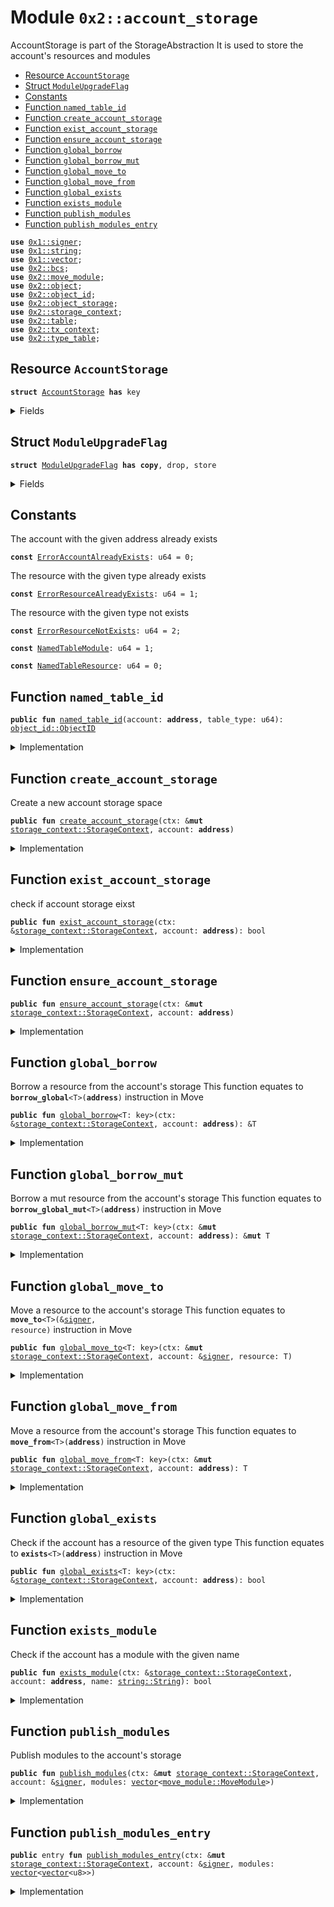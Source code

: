 
<a name="0x2_account_storage"></a>

# Module `0x2::account_storage`

AccountStorage is part of the StorageAbstraction
It is used to store the account's resources and modules


-  [Resource `AccountStorage`](#0x2_account_storage_AccountStorage)
-  [Struct `ModuleUpgradeFlag`](#0x2_account_storage_ModuleUpgradeFlag)
-  [Constants](#@Constants_0)
-  [Function `named_table_id`](#0x2_account_storage_named_table_id)
-  [Function `create_account_storage`](#0x2_account_storage_create_account_storage)
-  [Function `exist_account_storage`](#0x2_account_storage_exist_account_storage)
-  [Function `ensure_account_storage`](#0x2_account_storage_ensure_account_storage)
-  [Function `global_borrow`](#0x2_account_storage_global_borrow)
-  [Function `global_borrow_mut`](#0x2_account_storage_global_borrow_mut)
-  [Function `global_move_to`](#0x2_account_storage_global_move_to)
-  [Function `global_move_from`](#0x2_account_storage_global_move_from)
-  [Function `global_exists`](#0x2_account_storage_global_exists)
-  [Function `exists_module`](#0x2_account_storage_exists_module)
-  [Function `publish_modules`](#0x2_account_storage_publish_modules)
-  [Function `publish_modules_entry`](#0x2_account_storage_publish_modules_entry)


<pre><code><b>use</b> <a href="">0x1::signer</a>;
<b>use</b> <a href="">0x1::string</a>;
<b>use</b> <a href="">0x1::vector</a>;
<b>use</b> <a href="bcs.md#0x2_bcs">0x2::bcs</a>;
<b>use</b> <a href="move_module.md#0x2_move_module">0x2::move_module</a>;
<b>use</b> <a href="object.md#0x2_object">0x2::object</a>;
<b>use</b> <a href="object_id.md#0x2_object_id">0x2::object_id</a>;
<b>use</b> <a href="object_storage.md#0x2_object_storage">0x2::object_storage</a>;
<b>use</b> <a href="storage_context.md#0x2_storage_context">0x2::storage_context</a>;
<b>use</b> <a href="table.md#0x2_table">0x2::table</a>;
<b>use</b> <a href="tx_context.md#0x2_tx_context">0x2::tx_context</a>;
<b>use</b> <a href="type_table.md#0x2_type_table">0x2::type_table</a>;
</code></pre>



<a name="0x2_account_storage_AccountStorage"></a>

## Resource `AccountStorage`



<pre><code><b>struct</b> <a href="account_storage.md#0x2_account_storage_AccountStorage">AccountStorage</a> <b>has</b> key
</code></pre>



<details>
<summary>Fields</summary>


<dl>
<dt>
<code>resources: <a href="type_table.md#0x2_type_table_TypeTable">type_table::TypeTable</a></code>
</dt>
<dd>

</dd>
<dt>
<code>modules: <a href="table.md#0x2_table_Table">table::Table</a>&lt;<a href="_String">string::String</a>, <a href="move_module.md#0x2_move_module_MoveModule">move_module::MoveModule</a>&gt;</code>
</dt>
<dd>

</dd>
</dl>


</details>

<a name="0x2_account_storage_ModuleUpgradeFlag"></a>

## Struct `ModuleUpgradeFlag`



<pre><code><b>struct</b> <a href="account_storage.md#0x2_account_storage_ModuleUpgradeFlag">ModuleUpgradeFlag</a> <b>has</b> <b>copy</b>, drop, store
</code></pre>



<details>
<summary>Fields</summary>


<dl>
<dt>
<code>is_upgrade: bool</code>
</dt>
<dd>

</dd>
</dl>


</details>

<a name="@Constants_0"></a>

## Constants


<a name="0x2_account_storage_ErrorAccountAlreadyExists"></a>

The account with the given address already exists


<pre><code><b>const</b> <a href="account_storage.md#0x2_account_storage_ErrorAccountAlreadyExists">ErrorAccountAlreadyExists</a>: u64 = 0;
</code></pre>



<a name="0x2_account_storage_ErrorResourceAlreadyExists"></a>

The resource with the given type already exists


<pre><code><b>const</b> <a href="account_storage.md#0x2_account_storage_ErrorResourceAlreadyExists">ErrorResourceAlreadyExists</a>: u64 = 1;
</code></pre>



<a name="0x2_account_storage_ErrorResourceNotExists"></a>

The resource with the given type not exists


<pre><code><b>const</b> <a href="account_storage.md#0x2_account_storage_ErrorResourceNotExists">ErrorResourceNotExists</a>: u64 = 2;
</code></pre>



<a name="0x2_account_storage_NamedTableModule"></a>



<pre><code><b>const</b> <a href="account_storage.md#0x2_account_storage_NamedTableModule">NamedTableModule</a>: u64 = 1;
</code></pre>



<a name="0x2_account_storage_NamedTableResource"></a>



<pre><code><b>const</b> <a href="account_storage.md#0x2_account_storage_NamedTableResource">NamedTableResource</a>: u64 = 0;
</code></pre>



<a name="0x2_account_storage_named_table_id"></a>

## Function `named_table_id`



<pre><code><b>public</b> <b>fun</b> <a href="account_storage.md#0x2_account_storage_named_table_id">named_table_id</a>(account: <b>address</b>, table_type: u64): <a href="object_id.md#0x2_object_id_ObjectID">object_id::ObjectID</a>
</code></pre>



<details>
<summary>Implementation</summary>


<pre><code><b>public</b> <b>fun</b> <a href="account_storage.md#0x2_account_storage_named_table_id">named_table_id</a>(account: <b>address</b>, table_type: u64): ObjectID{
    <a href="object_id.md#0x2_object_id_address_to_object_id">object_id::address_to_object_id</a>(<a href="tx_context.md#0x2_tx_context_derive_id">tx_context::derive_id</a>(<a href="_to_bytes">bcs::to_bytes</a>(&account), table_type))
}
</code></pre>



</details>

<a name="0x2_account_storage_create_account_storage"></a>

## Function `create_account_storage`

Create a new account storage space


<pre><code><b>public</b> <b>fun</b> <a href="account_storage.md#0x2_account_storage_create_account_storage">create_account_storage</a>(ctx: &<b>mut</b> <a href="storage_context.md#0x2_storage_context_StorageContext">storage_context::StorageContext</a>, account: <b>address</b>)
</code></pre>



<details>
<summary>Implementation</summary>


<pre><code><b>public</b> <b>fun</b> <a href="account_storage.md#0x2_account_storage_create_account_storage">create_account_storage</a>(ctx: &<b>mut</b> StorageContext, account: <b>address</b>) {
    <b>let</b> <a href="object_id.md#0x2_object_id">object_id</a> = <a href="object_id.md#0x2_object_id_address_to_object_id">object_id::address_to_object_id</a>(account);
    <b>let</b> <a href="account_storage.md#0x2_account_storage">account_storage</a> = <a href="account_storage.md#0x2_account_storage_AccountStorage">AccountStorage</a> {
        resources: <a href="type_table.md#0x2_type_table_new_with_id">type_table::new_with_id</a>(<a href="account_storage.md#0x2_account_storage_named_table_id">named_table_id</a>(account, <a href="account_storage.md#0x2_account_storage_NamedTableResource">NamedTableResource</a>)),
        modules: <a href="table.md#0x2_table_new_with_id">table::new_with_id</a>(<a href="account_storage.md#0x2_account_storage_named_table_id">named_table_id</a>(account, <a href="account_storage.md#0x2_account_storage_NamedTableModule">NamedTableModule</a>)),
    };
    <b>let</b> <a href="object_storage.md#0x2_object_storage">object_storage</a> = <a href="storage_context.md#0x2_storage_context_object_storage_mut">storage_context::object_storage_mut</a>(ctx);
    <b>assert</b>!(!<a href="object_storage.md#0x2_object_storage_contains">object_storage::contains</a>(<a href="object_storage.md#0x2_object_storage">object_storage</a>, <a href="object_id.md#0x2_object_id">object_id</a>), <a href="account_storage.md#0x2_account_storage_ErrorAccountAlreadyExists">ErrorAccountAlreadyExists</a>);
    <b>let</b> <a href="object.md#0x2_object">object</a> = <a href="object.md#0x2_object_new_with_id">object::new_with_id</a>(<a href="object_id.md#0x2_object_id">object_id</a>, account, <a href="account_storage.md#0x2_account_storage">account_storage</a>);
    <a href="object_storage.md#0x2_object_storage_add">object_storage::add</a>(<a href="object_storage.md#0x2_object_storage">object_storage</a>, <a href="object.md#0x2_object">object</a>);
}
</code></pre>



</details>

<a name="0x2_account_storage_exist_account_storage"></a>

## Function `exist_account_storage`

check if account storage eixst


<pre><code><b>public</b> <b>fun</b> <a href="account_storage.md#0x2_account_storage_exist_account_storage">exist_account_storage</a>(ctx: &<a href="storage_context.md#0x2_storage_context_StorageContext">storage_context::StorageContext</a>, account: <b>address</b>): bool
</code></pre>



<details>
<summary>Implementation</summary>


<pre><code><b>public</b> <b>fun</b> <a href="account_storage.md#0x2_account_storage_exist_account_storage">exist_account_storage</a>(ctx: &StorageContext, account: <b>address</b>): bool {
    <b>let</b> <a href="object_id.md#0x2_object_id">object_id</a> = <a href="object_id.md#0x2_object_id_address_to_object_id">object_id::address_to_object_id</a>(account);
    <b>let</b> <a href="object_storage.md#0x2_object_storage">object_storage</a> = <a href="storage_context.md#0x2_storage_context_object_storage">storage_context::object_storage</a>(ctx);
    <a href="object_storage.md#0x2_object_storage_contains">object_storage::contains</a>(<a href="object_storage.md#0x2_object_storage">object_storage</a>, <a href="object_id.md#0x2_object_id">object_id</a>)
}
</code></pre>



</details>

<a name="0x2_account_storage_ensure_account_storage"></a>

## Function `ensure_account_storage`



<pre><code><b>public</b> <b>fun</b> <a href="account_storage.md#0x2_account_storage_ensure_account_storage">ensure_account_storage</a>(ctx: &<b>mut</b> <a href="storage_context.md#0x2_storage_context_StorageContext">storage_context::StorageContext</a>, account: <b>address</b>)
</code></pre>



<details>
<summary>Implementation</summary>


<pre><code><b>public</b> <b>fun</b> <a href="account_storage.md#0x2_account_storage_ensure_account_storage">ensure_account_storage</a>(ctx: &<b>mut</b> StorageContext, account: <b>address</b>) {
    <b>if</b> (!<a href="account_storage.md#0x2_account_storage_exist_account_storage">exist_account_storage</a>(ctx, account)) {
        <a href="account_storage.md#0x2_account_storage_create_account_storage">create_account_storage</a>(ctx, account);
    }
}
</code></pre>



</details>

<a name="0x2_account_storage_global_borrow"></a>

## Function `global_borrow`

Borrow a resource from the account's storage
This function equates to <code><b>borrow_global</b>&lt;T&gt;(<b>address</b>)</code> instruction in Move


<pre><code><b>public</b> <b>fun</b> <a href="account_storage.md#0x2_account_storage_global_borrow">global_borrow</a>&lt;T: key&gt;(ctx: &<a href="storage_context.md#0x2_storage_context_StorageContext">storage_context::StorageContext</a>, account: <b>address</b>): &T
</code></pre>



<details>
<summary>Implementation</summary>


<pre><code><b>public</b> <b>fun</b> <a href="account_storage.md#0x2_account_storage_global_borrow">global_borrow</a>&lt;T: key&gt;(ctx: &StorageContext, account: <b>address</b>): &T {
    <b>let</b> <a href="object_storage.md#0x2_object_storage">object_storage</a> = <a href="storage_context.md#0x2_storage_context_object_storage">storage_context::object_storage</a>(ctx);
    <b>let</b> <a href="account_storage.md#0x2_account_storage">account_storage</a> = <a href="account_storage.md#0x2_account_storage_borrow_account_storage">borrow_account_storage</a>(<a href="object_storage.md#0x2_object_storage">object_storage</a>, account);
    <a href="account_storage.md#0x2_account_storage_borrow_resource_from_account_storage">borrow_resource_from_account_storage</a>&lt;T&gt;(<a href="account_storage.md#0x2_account_storage">account_storage</a>)
}
</code></pre>



</details>

<a name="0x2_account_storage_global_borrow_mut"></a>

## Function `global_borrow_mut`

Borrow a mut resource from the account's storage
This function equates to <code><b>borrow_global_mut</b>&lt;T&gt;(<b>address</b>)</code> instruction in Move


<pre><code><b>public</b> <b>fun</b> <a href="account_storage.md#0x2_account_storage_global_borrow_mut">global_borrow_mut</a>&lt;T: key&gt;(ctx: &<b>mut</b> <a href="storage_context.md#0x2_storage_context_StorageContext">storage_context::StorageContext</a>, account: <b>address</b>): &<b>mut</b> T
</code></pre>



<details>
<summary>Implementation</summary>


<pre><code><b>public</b> <b>fun</b> <a href="account_storage.md#0x2_account_storage_global_borrow_mut">global_borrow_mut</a>&lt;T: key&gt;(ctx: &<b>mut</b> StorageContext, account: <b>address</b>): &<b>mut</b> T {
    <b>let</b> <a href="object_storage.md#0x2_object_storage">object_storage</a> = <a href="storage_context.md#0x2_storage_context_object_storage_mut">storage_context::object_storage_mut</a>(ctx);
    <b>let</b> <a href="account_storage.md#0x2_account_storage">account_storage</a> = <a href="account_storage.md#0x2_account_storage_borrow_account_storage_mut">borrow_account_storage_mut</a>(<a href="object_storage.md#0x2_object_storage">object_storage</a>, account);
    <a href="account_storage.md#0x2_account_storage_borrow_mut_resource_from_account_storage">borrow_mut_resource_from_account_storage</a>&lt;T&gt;(<a href="account_storage.md#0x2_account_storage">account_storage</a>)
}
</code></pre>



</details>

<a name="0x2_account_storage_global_move_to"></a>

## Function `global_move_to`

Move a resource to the account's storage
This function equates to <code><b>move_to</b>&lt;T&gt;(&<a href="">signer</a>, resource)</code> instruction in Move


<pre><code><b>public</b> <b>fun</b> <a href="account_storage.md#0x2_account_storage_global_move_to">global_move_to</a>&lt;T: key&gt;(ctx: &<b>mut</b> <a href="storage_context.md#0x2_storage_context_StorageContext">storage_context::StorageContext</a>, account: &<a href="">signer</a>, resource: T)
</code></pre>



<details>
<summary>Implementation</summary>


<pre><code><b>public</b> <b>fun</b> <a href="account_storage.md#0x2_account_storage_global_move_to">global_move_to</a>&lt;T: key&gt;(ctx: &<b>mut</b> StorageContext, account: &<a href="">signer</a>, resource: T){
    <b>let</b> account_address = <a href="_address_of">signer::address_of</a>(account);
    //Auto create the account storage when <b>move</b> resource <b>to</b> the account
    <a href="account_storage.md#0x2_account_storage_ensure_account_storage">ensure_account_storage</a>(ctx, account_address);
    <b>let</b> <a href="account_storage.md#0x2_account_storage">account_storage</a> = <a href="account_storage.md#0x2_account_storage_borrow_account_storage_mut">borrow_account_storage_mut</a>(<a href="storage_context.md#0x2_storage_context_object_storage_mut">storage_context::object_storage_mut</a>(ctx), account_address);
    <a href="account_storage.md#0x2_account_storage_add_resource_to_account_storage">add_resource_to_account_storage</a>(<a href="account_storage.md#0x2_account_storage">account_storage</a>, resource);
}
</code></pre>



</details>

<a name="0x2_account_storage_global_move_from"></a>

## Function `global_move_from`

Move a resource from the account's storage
This function equates to <code><b>move_from</b>&lt;T&gt;(<b>address</b>)</code> instruction in Move


<pre><code><b>public</b> <b>fun</b> <a href="account_storage.md#0x2_account_storage_global_move_from">global_move_from</a>&lt;T: key&gt;(ctx: &<b>mut</b> <a href="storage_context.md#0x2_storage_context_StorageContext">storage_context::StorageContext</a>, account: <b>address</b>): T
</code></pre>



<details>
<summary>Implementation</summary>


<pre><code><b>public</b> <b>fun</b> <a href="account_storage.md#0x2_account_storage_global_move_from">global_move_from</a>&lt;T: key&gt;(ctx: &<b>mut</b> StorageContext, account: <b>address</b>): T {
    <b>let</b> <a href="account_storage.md#0x2_account_storage">account_storage</a> = <a href="account_storage.md#0x2_account_storage_borrow_account_storage_mut">borrow_account_storage_mut</a>(<a href="storage_context.md#0x2_storage_context_object_storage_mut">storage_context::object_storage_mut</a>(ctx), account);
    <a href="account_storage.md#0x2_account_storage_remove_resource_from_account_storage">remove_resource_from_account_storage</a>&lt;T&gt;(<a href="account_storage.md#0x2_account_storage">account_storage</a>)
}
</code></pre>



</details>

<a name="0x2_account_storage_global_exists"></a>

## Function `global_exists`

Check if the account has a resource of the given type
This function equates to <code><b>exists</b>&lt;T&gt;(<b>address</b>)</code> instruction in Move


<pre><code><b>public</b> <b>fun</b> <a href="account_storage.md#0x2_account_storage_global_exists">global_exists</a>&lt;T: key&gt;(ctx: &<a href="storage_context.md#0x2_storage_context_StorageContext">storage_context::StorageContext</a>, account: <b>address</b>): bool
</code></pre>



<details>
<summary>Implementation</summary>


<pre><code><b>public</b> <b>fun</b> <a href="account_storage.md#0x2_account_storage_global_exists">global_exists</a>&lt;T: key&gt;(ctx: &StorageContext, account: <b>address</b>) : bool {
    <b>if</b> (<a href="account_storage.md#0x2_account_storage_exist_account_storage">exist_account_storage</a>(ctx, account)) {
        <b>let</b> <a href="account_storage.md#0x2_account_storage">account_storage</a> = <a href="account_storage.md#0x2_account_storage_borrow_account_storage">borrow_account_storage</a>(<a href="storage_context.md#0x2_storage_context_object_storage">storage_context::object_storage</a>(ctx), account);
        <a href="account_storage.md#0x2_account_storage_exists_resource_at_account_storage">exists_resource_at_account_storage</a>&lt;T&gt;(<a href="account_storage.md#0x2_account_storage">account_storage</a>)
    }<b>else</b>{
        <b>false</b>
    }
}
</code></pre>



</details>

<a name="0x2_account_storage_exists_module"></a>

## Function `exists_module`

Check if the account has a module with the given name


<pre><code><b>public</b> <b>fun</b> <a href="account_storage.md#0x2_account_storage_exists_module">exists_module</a>(ctx: &<a href="storage_context.md#0x2_storage_context_StorageContext">storage_context::StorageContext</a>, account: <b>address</b>, name: <a href="_String">string::String</a>): bool
</code></pre>



<details>
<summary>Implementation</summary>


<pre><code><b>public</b> <b>fun</b> <a href="account_storage.md#0x2_account_storage_exists_module">exists_module</a>(ctx: &StorageContext, account: <b>address</b>, name: String): bool {
    <b>let</b> <a href="account_storage.md#0x2_account_storage">account_storage</a> = <a href="account_storage.md#0x2_account_storage_borrow_account_storage">borrow_account_storage</a>(<a href="storage_context.md#0x2_storage_context_object_storage">storage_context::object_storage</a>(ctx), account);
    <a href="account_storage.md#0x2_account_storage_exists_module_at_account_storage">exists_module_at_account_storage</a>(<a href="account_storage.md#0x2_account_storage">account_storage</a>, name)
}
</code></pre>



</details>

<a name="0x2_account_storage_publish_modules"></a>

## Function `publish_modules`

Publish modules to the account's storage


<pre><code><b>public</b> <b>fun</b> <a href="account_storage.md#0x2_account_storage_publish_modules">publish_modules</a>(ctx: &<b>mut</b> <a href="storage_context.md#0x2_storage_context_StorageContext">storage_context::StorageContext</a>, account: &<a href="">signer</a>, modules: <a href="">vector</a>&lt;<a href="move_module.md#0x2_move_module_MoveModule">move_module::MoveModule</a>&gt;)
</code></pre>



<details>
<summary>Implementation</summary>


<pre><code><b>public</b> <b>fun</b> <a href="account_storage.md#0x2_account_storage_publish_modules">publish_modules</a>(ctx: &<b>mut</b> StorageContext, account: &<a href="">signer</a>, modules: <a href="">vector</a>&lt;MoveModule&gt;) {
    <b>let</b> account_address = <a href="_address_of">signer::address_of</a>(account);
    <b>let</b> <a href="account_storage.md#0x2_account_storage">account_storage</a> = <a href="account_storage.md#0x2_account_storage_borrow_account_storage_mut">borrow_account_storage_mut</a>(<a href="storage_context.md#0x2_storage_context_object_storage_mut">storage_context::object_storage_mut</a>(ctx), account_address);
    <b>let</b> i = 0;
    <b>let</b> len = <a href="_length">vector::length</a>(&modules);
    <b>let</b> (module_names, module_names_with_init_fn) = <a href="move_module.md#0x2_move_module_verify_modules">move_module::verify_modules</a>(&modules, account_address);

    <b>let</b> upgrade_flag = <b>false</b>;
    <b>while</b> (i &lt; len) {
        <b>let</b> name = <a href="_pop_back">vector::pop_back</a>(&<b>mut</b> module_names);
        <b>let</b> m = <a href="_pop_back">vector::pop_back</a>(&<b>mut</b> modules);

        // The <b>module</b> already <b>exists</b>, which means we are upgrading the <b>module</b>
        <b>if</b> (<a href="table.md#0x2_table_contains">table::contains</a>(&<a href="account_storage.md#0x2_account_storage">account_storage</a>.modules, name)) {
            <b>let</b> old_m = <a href="table.md#0x2_table_remove">table::remove</a>(&<b>mut</b> <a href="account_storage.md#0x2_account_storage">account_storage</a>.modules, name);
            <a href="move_module.md#0x2_move_module_check_comatibility">move_module::check_comatibility</a>(&m, &old_m);
            upgrade_flag = <b>true</b>;
        } <b>else</b> {
            // request init function invoking
            <b>if</b> (<a href="_contains">vector::contains</a>(&module_names_with_init_fn, &name)) {
                <a href="move_module.md#0x2_move_module_request_init_functions">move_module::request_init_functions</a>(<a href="_singleton">vector::singleton</a>(<b>copy</b> name), account_address);
            }
        };
        <a href="table.md#0x2_table_add">table::add</a>(&<b>mut</b> <a href="account_storage.md#0x2_account_storage">account_storage</a>.modules, name, m);
        i = i + 1;
    };

    // Store <a href="account_storage.md#0x2_account_storage_ModuleUpgradeFlag">ModuleUpgradeFlag</a> in <a href="tx_context.md#0x2_tx_context">tx_context</a> which will be fetched in VM in Rust,
    // and then announce <b>to</b> the VM that the code loading cache should be considered outdated.
    <b>let</b> tx_ctx = <a href="storage_context.md#0x2_storage_context_tx_context_mut">storage_context::tx_context_mut</a>(ctx);
    <b>if</b> (!<a href="tx_context.md#0x2_tx_context_contains">tx_context::contains</a>&lt;<a href="account_storage.md#0x2_account_storage_ModuleUpgradeFlag">ModuleUpgradeFlag</a>&gt;(tx_ctx)) {
        <a href="tx_context.md#0x2_tx_context_add">tx_context::add</a>(tx_ctx, <a href="account_storage.md#0x2_account_storage_ModuleUpgradeFlag">ModuleUpgradeFlag</a> { is_upgrade: upgrade_flag });
    }
}
</code></pre>



</details>

<a name="0x2_account_storage_publish_modules_entry"></a>

## Function `publish_modules_entry`



<pre><code><b>public</b> entry <b>fun</b> <a href="account_storage.md#0x2_account_storage_publish_modules_entry">publish_modules_entry</a>(ctx: &<b>mut</b> <a href="storage_context.md#0x2_storage_context_StorageContext">storage_context::StorageContext</a>, account: &<a href="">signer</a>, modules: <a href="">vector</a>&lt;<a href="">vector</a>&lt;u8&gt;&gt;)
</code></pre>



<details>
<summary>Implementation</summary>


<pre><code><b>public</b> entry <b>fun</b> <a href="account_storage.md#0x2_account_storage_publish_modules_entry">publish_modules_entry</a>(ctx: &<b>mut</b> StorageContext, account: &<a href="">signer</a>, modules: <a href="">vector</a>&lt;<a href="">vector</a>&lt;u8&gt;&gt;) {
    <b>let</b> n_modules = <a href="_length">vector::length</a>(&modules);
    <b>let</b> i = 0;
    <b>let</b> module_vec = <a href="_empty">vector::empty</a>&lt;MoveModule&gt;();
    <b>while</b> (i &lt; n_modules) {
        <b>let</b> code_bytes = <a href="_pop_back">vector::pop_back</a>(&<b>mut</b> modules);
        <b>let</b> m = <a href="move_module.md#0x2_move_module_new">move_module::new</a>(code_bytes);
        <a href="_push_back">vector::push_back</a>(&<b>mut</b> module_vec, m);
        i = i + 1;
    };
    <a href="account_storage.md#0x2_account_storage_publish_modules">publish_modules</a>(ctx, account, module_vec);
}
</code></pre>



</details>
